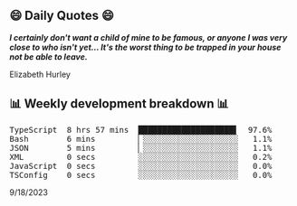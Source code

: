 ## 😄 Daily Quotes 😄

_**I certainly don't want a child of mine to be famous, or anyone I was very close to who isn't yet... It's the worst thing to be trapped in your house not be able to leave.**_

Elizabeth Hurley



## 📊 Weekly development breakdown 📊

<pre>TypeScript  8 hrs 57 mins  ████████████████████▌  97.6%
Bash        6 mins         ▏░░░░░░░░░░░░░░░░░░░░   1.1%
JSON        5 mins         ▏░░░░░░░░░░░░░░░░░░░░   1.1%
XML         0 secs         ░░░░░░░░░░░░░░░░░░░░░   0.2%
JavaScript  0 secs         ░░░░░░░░░░░░░░░░░░░░░   0.0%
TSConfig    0 secs         ░░░░░░░░░░░░░░░░░░░░░   0.0%</pre>

9/18/2023
